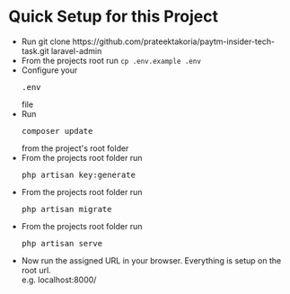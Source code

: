 <h1>Quick Setup for this Project</h1>
<p>
    <ul>
        <li>Run git clone https://github.com/prateektakoria/paytm-insider-tech-task.git laravel-admin</li>
        <li>From the projects root run <code>cp .env.example .env</code></li>
        <li>Configure your <pre>.env</pre> file</li>
        <li>Run <pre>composer update</pre> from the project's root folder</li>
        <li>From the projects root folder run <pre>php artisan key:generate</pre></li>
        <li>From the projects root folder run <pre>php artisan migrate</pre></li>
        <li>From the projects root folder run <pre>php artisan serve</pre></li>
        <li>Now run the assigned URL in your browser. Everything is setup on the root url.</li>
        e.g. localhost:8000/
    </ul>
</p>
